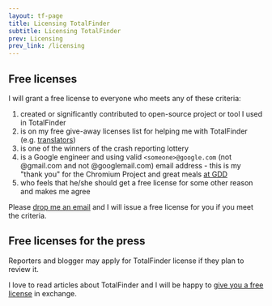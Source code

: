 ```yaml
---
layout: tf-page
title: Licensing TotalFinder
subtitle: Licensing TotalFinder
prev: Licensing
prev_link: /licensing
---
```


## Free licenses

I will grant a free license to everyone who meets any of these criteria:

1. created or significantly contributed to open-source project or tool I used in TotalFinder
2. is on my free give-away licenses list for helping me with TotalFinder (e.g. [translators](http://github.com/binaryage/totalfinder-i18n/contributors))
3. is one of the winners of the crash reporting lottery
4. is a Google engineer and using valid `<someone>@google.com` (not @gmail.com and not @googlemail.com) email address - this is my "thank you" for the Chromium Project and great meals [at GDD](http://www.google.com/events/developerday)
5. who feels that he/she should get a free license for some other reason and makes me agree

Please [drop me an email](mailto:antonin@binaryage.com) and I will issue a free license for you if you meet the criteria.

## Free licenses for the press

Reporters and blogger may apply for TotalFinder license if they plan to review it.

I love to read articles about TotalFinder and I will be happy to [give you a free license](mailto:antonin@binaryage.com) in exchange.